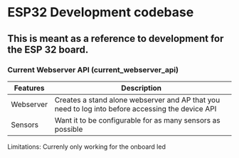 # ESP32 Development codebase

## This is meant as a reference to development for the ESP 32 board.

### Current Webserver API (current_webserver_api)

| Features | Description |
| ----------- | ----------- |
| Webserver | Creates a stand alone webserver and AP that you need to log into before accessing the device API |
| Sensors | Want it to be configurable for as many sensors as possible |

Limitations: Currenly only working for the onboard led 
